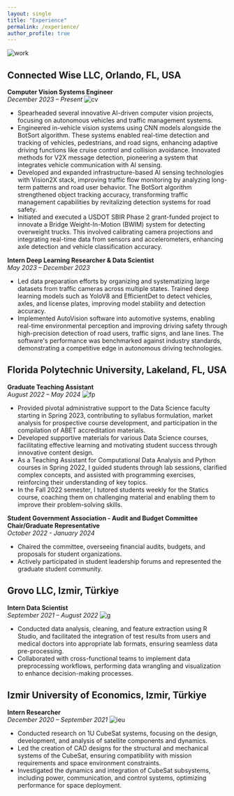 ```yaml
---
layout: single
title: "Experience"
permalink: /experience/
author_profile: true
---
```

![work](https://vefaayyildiz.github.io/images/work.png)  

## Connected Wise LLC, Orlando, FL, USA  
**Computer Vision Systems Engineer**  
*December 2023 – Present*
![cv](https://vefaayyildiz.github.io/images/cv.png)  

- Spearheaded several innovative AI-driven computer vision projects, focusing on autonomous vehicles and traffic management systems.
- Engineered in-vehicle vision systems using CNN models alongside the BotSort algorithm. These systems enabled real-time detection and tracking of vehicles, pedestrians, and road signs, enhancing adaptive driving functions like cruise control and collision avoidance. Innovated methods for V2X message detection, pioneering a system that integrates vehicle communication with AI sensing.
- Developed and expanded infrastructure-based AI sensing technologies with Vision2X stack, improving traffic flow monitoring by analyzing long-term patterns and road user behavior. The BotSort algorithm strengthened object tracking accuracy, transforming traffic management capabilities by revitalizing detection systems for road safety.
- Initiated and executed a USDOT SBIR Phase 2 grant-funded project to innovate a Bridge Weight-In-Motion (BWIM) system for detecting overweight trucks. This involved calibrating camera projections and integrating real-time data from sensors and accelerometers, enhancing axle detection and vehicle classification accuracy.

**Intern Deep Learning Researcher & Data Scientist**  
*May 2023 – December 2023*

- Led data preparation efforts by organizing and systematizing large datasets from traffic cameras across multiple states. Trained deep learning models such as YoloV8 and EfficientDet to detect vehicles, axles, and license plates, improving model stability and detection accuracy.
- Implemented AutoVision software into automotive systems, enabling real-time environmental perception and improving driving safety through high-precision detection of road users, traffic signs, and lane lines. The software's performance was benchmarked against industry standards, demonstrating a competitive edge in autonomous driving technologies.

## Florida Polytechnic University, Lakeland, FL, USA  
**Graduate Teaching Assistant**  
*August 2022 – May 2024*
![fp](https://vefaayyildiz.github.io/images/fp.png)  

- Provided pivotal administrative support to the Data Science faculty starting in Spring 2023, contributing to syllabus formulation, market analysis for prospective course development, and participation in the compilation of ABET accreditation materials.
- Developed supportive materials for various Data Science courses, facilitating effective learning and motivating student success through innovative content design.
- As a Teaching Assistant for Computational Data Analysis and Python courses in Spring 2022, I guided students through lab sessions, clarified complex concepts, and assisted with programming exercises, reinforcing their understanding of key topics.
- In the Fall 2022 semester, I tutored students weekly for the Statics course, coaching them on challenging material and enabling them to improve their problem-solving skills.

**Student Government Association - Audit and Budget Committee Chair/Graduate Representative**  
*October 2022 - January 2024*

- Chaired the committee, overseeing financial audits, budgets, and proposals for student organizations.
- Actively participated in student leadership forums and represented the graduate student community.

## Grovo LLC, Izmir, Türkiye  
**Intern Data Scientist**  
*September 2021 – August 2022*
![g](https://vefaayyildiz.github.io/images/g.png)  

- Conducted data analysis, cleaning, and feature extraction using R Studio, and facilitated the integration of test results from users and medical doctors into appropriate lab formats, ensuring seamless data pre-processing.
- Collaborated with cross-functional teams to implement data preprocessing workflows, performing data wrangling and visualization to enhance decision-making processes.

## Izmir University of Economics, Izmir, Türkiye  
**Intern Researcher**  
*December 2020 – September 2021*
![ieu](https://vefaayyildiz.github.io/images/ieu.png)  

- Conducted research on 1U CubeSat systems, focusing on the design, development, and analysis of satellite components and dynamics.
- Led the creation of CAD designs for the structural and mechanical systems of the CubeSat, ensuring compatibility with mission requirements and space environment constraints.
- Investigated the dynamics and integration of CubeSat subsystems, including power, communication, and control systems, optimizing performance for space deployment.


